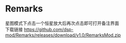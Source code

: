 # Remarks
星图模式下点击一个恒星放大后再次点击即可打开备注界面<br>
下载链接 https://github.com/dsp-mod/Remarks/releases/download/v1.0/RemarksMod.zip
